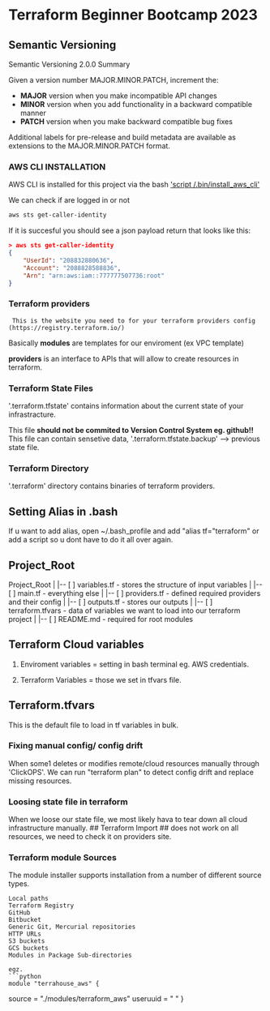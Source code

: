 # Terraform Beginner Bootcamp 2023

## Semantic Versioning 

Semantic Versioning 2.0.0
Summary

Given a version number MAJOR.MINOR.PATCH, increment the:

   - **MAJOR** version when you make incompatible API changes
   - **MINOR** version when you add functionality in a backward compatible manner
   - **PATCH** version when you make backward compatible bug fixes

Additional labels for pre-release and build metadata are available as extensions to the MAJOR.MINOR.PATCH format.


### AWS CLI INSTALLATION

AWS CLI is installed for this project via the bash ['script /.bin/install_aws_cli'](/workspace/terraform-begginer-bootcamp-2023/.bin/install_aws_cli)

We can check if are logged in or not
```sh
aws sts get-caller-identity
```


If it is succesful you should see a json payload return that looks like this:

```json
> aws sts get-caller-identity
{
    "UserId": "208832880636",
    "Account": "2088828588836",
    "Arn": "arn:aws:iam::777777507736:root"
}
```

### Terraform providers ###

``` This is the website you need to for your terraform providers config (https://registry.terraform.io/)```

Basically **modules** are templates for our enviroment (ex VPC template)

**providers** is an interface to APIs that will allow to create resources in terraform.

### Terraform State Files

'.terraform.tfstate' contains information about the current state of your infrastracture.

This file **should not be commited to Version Control System eg. github!!**
This file can contain sensetive data, '.terraform.tfstate.backup' --> previous state file. 

### Terraform Directory

'.terraform' directory contains binaries of terraform providers. 

## Setting Alias in .bash

If u want to add alias, open ~/.bash_profile and add "alias tf="terraform" or add a script so u dont have to do it all over again. 



## Project_Root

Project_Root
|
|-- [ ] variables.tf - stores the structure of input variables
|
|-- [ ] main.tf - everything else
|
|-- [ ] providers.tf - defined required providers and their config
|
|-- [ ] outputs.tf - stores our outputs
|
|-- [ ] terraform.tfvars - data of variables we want to load into our terraform project
|
|-- [ ] README.md - required for root modules

## Terraform Cloud variables

1. Enviroment variables = setting in bash terminal eg. AWS credentials.

2. Terraform Variables = those we set in tfvars file.

## Terraform.tfvars

This is the default file to load in tf variables in bulk.

### Fixing manual config/ config drift

When some1 deletes or modifies remote/cloud resources manually through 'ClickOPS'. We can run "terraform plan" to detect config drift and replace missing resources. 

### Loosing state file in terraform

When we loose our state file, we most likely hava to tear down all cloud infrastructure manually. ## Terraform Import ## does not work on all resources, we need to check it on providers site.

### Terraform module Sources
The module installer supports installation from a number of different source types.

    Local paths
    Terraform Registry
    GitHub
    Bitbucket
    Generic Git, Mercurial repositories
    HTTP URLs
    S3 buckets
    GCS buckets
    Modules in Package Sub-directories

    egz.
    ```python 
    module "terrahouse_aws" {
  source = "./modules/terraform_aws"
  useruuid = " "
}
```

